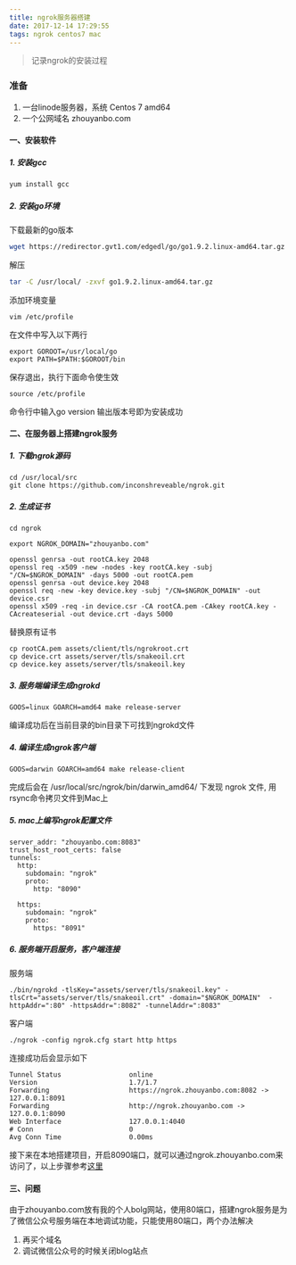 ```yaml
---
title: ngrok服务器搭建
date: 2017-12-14 17:29:55
tags: ngrok centos7 mac
---
```


> 记录ngrok的安装过程

### 准备
1. 一台linode服务器，系统 Centos 7 amd64
2. 一个公网域名 zhouyanbo.com

#### 一、安装软件

##### 1. 安装gcc
```bash
yum install gcc
```

##### 2. 安装go环境

下载最新的go版本
```bash
wget https://redirector.gvt1.com/edgedl/go/go1.9.2.linux-amd64.tar.gz
```
解压
```bash
tar -C /usr/local/ -zxvf go1.9.2.linux-amd64.tar.gz
```
<!-- more -->

添加环境变量
```
vim /etc/profile
```
在文件中写入以下两行
```
export GOROOT=/usr/local/go
export PATH=$PATH:$GOROOT/bin
```
保存退出，执行下面命令使生效
```
source /etc/profile
```

命令行中输入go version 输出版本号即为安装成功

#### 二、在服务器上搭建ngrok服务

##### 1. 下载ngrok源码

```
cd /usr/local/src
git clone https://github.com/inconshreveable/ngrok.git
```
##### 2. 生成证书

```
cd ngrok

export NGROK_DOMAIN="zhouyanbo.com"

openssl genrsa -out rootCA.key 2048
openssl req -x509 -new -nodes -key rootCA.key -subj "/CN=$NGROK_DOMAIN" -days 5000 -out rootCA.pem
openssl genrsa -out device.key 2048
openssl req -new -key device.key -subj "/CN=$NGROK_DOMAIN" -out device.csr
openssl x509 -req -in device.csr -CA rootCA.pem -CAkey rootCA.key -CAcreateserial -out device.crt -days 5000
```
替换原有证书

```
cp rootCA.pem assets/client/tls/ngrokroot.crt
cp device.crt assets/server/tls/snakeoil.crt
cp device.key assets/server/tls/snakeoil.key
```
##### 3. 服务端编译生成ngrokd

```
GOOS=linux GOARCH=amd64 make release-server
```
编译成功后在当前目录的bin目录下可找到ngrokd文件

##### 4. 编译生成ngrok客户端

```
GOOS=darwin GOARCH=amd64 make release-client
```
完成后会在 /usr/local/src/ngrok/bin/darwin_amd64/ 下发现 ngrok 文件, 用rsync命令拷贝文件到Mac上

##### 5. mac上编写ngrok配置文件

```
server_addr: "zhouyanbo.com:8083"
trust_host_root_certs: false
tunnels:
  http:
    subdomain: "ngrok"
    proto:
      http: "8090"
      
  https:
    subdomain: "ngrok"
    proto:
      https: "8091"
```

##### 6. 服务端开启服务，客户端连接

服务端
```
./bin/ngrokd -tlsKey="assets/server/tls/snakeoil.key" -tlsCrt="assets/server/tls/snakeoil.crt" -domain="$NGROK_DOMAIN"  -httpAddr=":80" -httpsAddr=":8082" -tunnelAddr=":8083"
```

客户端
```
./ngrok -config ngrok.cfg start http https
```

连接成功后会显示如下

```
Tunnel Status                 online
Version                       1.7/1.7
Forwarding                    https://ngrok.zhouyanbo.com:8082 -> 127.0.0.1:8091
Forwarding                    http://ngrok.zhouyanbo.com -> 127.0.0.1:8090
Web Interface                 127.0.0.1:4040
# Conn                        0
Avg Conn Time                 0.00ms
```

接下来在本地搭建项目，开启8090端口，就可以通过ngrok.zhouyanbo.com来访问了，以上步骤参考[这里](https://ubock.com/article/31-2#clist)

#### 三、问题

由于zhouyanbo.com放有我的个人bolg网站，使用80端口，搭建ngrok服务是为了微信公众号服务端在本地调试功能，只能使用80端口，两个办法解决

1. 再买个域名
2. 调试微信公众号的时候关闭blog站点

